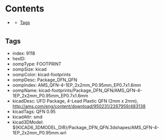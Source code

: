 



Contents
========

* [](#)
	* [Tags](#tags)

# 

## Tags

- index: 9118
- hexID: 
- oompType: FOOTPRINT
- oompSize: kicad
- oompColor: kicad-footprints
- oompDesc: Package_DFN_QFN
- oompIndex: AMS_QFN-4-1EP_2x2mm_P0.95mm_EP0.7x1.6mm
- oompName: kicad-footprints/Package_DFN_QFN/AMS_QFN-4-1EP_2x2mm_P0.95mm_EP0.7x1.6mm
- kicadDesc: UFD Package, 4-Lead Plastic QFN (2mm x 2mm), http://ams.com/eng/content/download/950231/2267959/483138
- kicadTags: QFN 0.95
- kicadAttr: smd
- kicad3DModel: ${KICAD6_3DMODEL_DIR}/Package_DFN_QFN.3dshapes/AMS_QFN-4-1EP_2x2mm_P0.95mm.wrl
